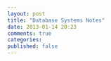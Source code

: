 ```yaml
---
layout: post
title: "Database Systems Notes"
date: 2013-01-14 20:23
comments: true
categories: 
published: false
---
```

